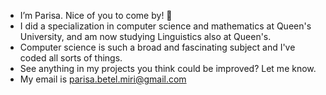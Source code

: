 - I’m Parisa. Nice of you to come by! 👋
- I did a specialization in computer science and mathematics at Queen's University, and am now studying Linguistics also at Queen's.
- Computer science is such a broad and fascinating subject and I've coded all sorts of things.
- See anything in my projects you think could be improved? Let me know.
- My email is parisa.betel.miri@gmail.com




<!---
ParisaBM/ParisaBM is a ✨ special ✨ repository because its `README.md` (this file) appears on your GitHub profile.
You can click the Preview link to take a look at your changes.
--->
